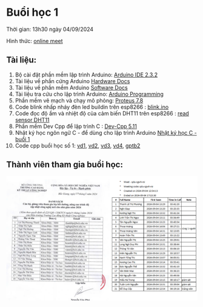# Buổi học 1

Thời gian: 13h30 ngày 04/09/2024

Hình thức: [online meet](https://meet.google.com/qdu-cgwh-rsi)

## Tài liệu:

1. Bộ cài đặt phần mềm lập trình Arduino: [Arduino IDE 2.3.2](https://www.arduino.cc/en/software)
2. Tài liệu về phần cứng Arduino [Hardware Docs](https://docs.arduino.cc/hardware/)
3. Tài liệu về phần mềm Arduino [Software Docs](https://docs.arduino.cc/software/ide/)
4. Tài liệu tra cứu cho lập trình Arduino: [Arduino Programming](https://docs.arduino.cc/programming)
5. Phần mềm vẽ mạch và chạy mô phỏng: [Proteus 7.8](https://drive.google.com/file/d/1RC12hwjVEnWNopd_tyWFzn0z3XM9Vc0x/view?usp=sharing)
6. Code blink nhấp nháy đèn led buildin trên esp8266 : [blink.ino](day1/blink.ino)
7. Code đọc độ ẩm và nhiệt độ của cảm biến DHT11 trên esp8266 : [read sensor DHT11](day1/doc_cam_bien_DHT11.ino)
8. Phần mềm Dev Cpp để lập trình C : [Dev-Cpp 5.11](https://sourceforge.net/projects/orwelldevcpp/files/Portable%20Releases/Dev-Cpp%205.11%20TDM-GCC%20x64%204.9.2%20Portable.7z/download)
9. Nhật ký học ngôn ngữ C - để dùng cho lập trình Arduino [Nhật ký học C - buổi 1](day1/log_day1.pdf)
10. Code cpp buổi học số 1: [vd1](day1/vd1.cpp),  [vd2](day1/vd2.cpp),  [vd3](day1/vd3.cpp),  [vd4](day1/vd4.cpp),  [gptb2](day1/gptb2.cpp)

## Thành viên tham gia buổi học: 
  ![](day1/sort.png)
  
  


